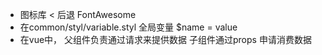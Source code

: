 - 图标库
   < 后退 
   FontAwesome 
- 在common/styl/variable.styl
   全局变量
   $name = value 
- 在vue中， 父组件负责通过请求来提供数据 子组件通过props 申请消费数据
